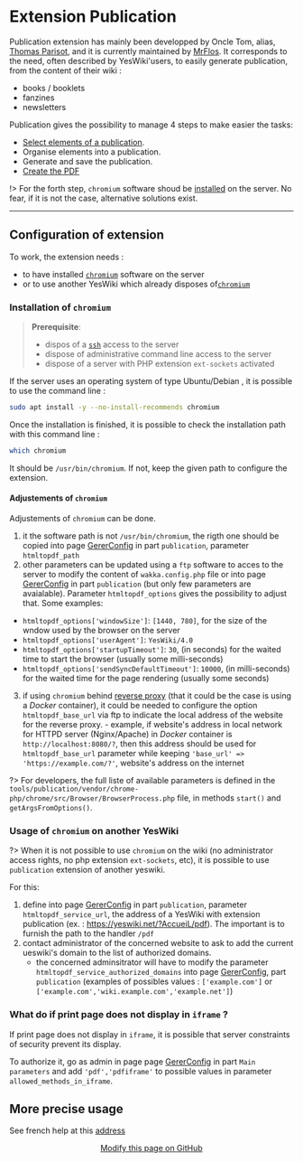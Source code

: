 # Extension Publication

Publication extension has mainly been developped by Oncle Tom, alias, [Thomas Parisot](https://github.com/thom4parisot/), and it is currently maintained by [MrFlos](https://github.com/MrFlos). It corresponds to the need, often described by YesWiki'users, to easily generate publication, from the content of their wiki : 
 - books / booklets
 - fanzines
 - newsletters

Publication gives the possibility to manage 4 steps to make easier the tasks:
 - [Select elements of a publication](/tools/publication/docs/fr/README?id=select-elements-of-a-publication).
 - Organise elements into a publication.
 - Generate and save the publication.
 - [Create the PDF](/tools/publication/docs/fr/README?id=create-the-pdf)

!> For the forth step, `chromium` software shoud be [installed](?id=installation-of-chromium) on the server. No fear, if it is not the case, alternative solutions exist.


----

## Configuration of extension

To work, the extension needs :
 - to have installed [`chromium`](https://www.chromium.org/Home) software on the server
 - or to use another YesWiki which already disposes of[`chromium`](https://www.chromium.org/Home)

### Installation of `chromium`

> **Prerequisite**:
> - dispos of a [`ssh`](https://en.wikipedia.org/wiki/Secure_Shell) access to the server
> - dispose of administrative command line access to the server
> - dispose of a server with PHP extension `ext-sockets` activated

If the server uses an operating system of type Ubuntu/Debian , it is possible to use the command line :

```bash
sudo apt install -y --no-install-recommends chromium
```

Once the installation is finished, it is possible to check the installation path with this command line :
```bash
which chromium
```

It should be `/usr/bin/chromium`. If not, keep the given path to configure the extension.

#### Adjustements of `chromium`

Adjustements of `chromium` can be done.

 1. it the software path is not `/usr/bin/chromium`, the rigth one should be copied into page [GererConfig](?GererConfig 'Page config :ignore') in part `publication`, parameter `htmltopdf_path`
 2. other parameters can be updated using a `ftp` software to acces to the server to modify the content of `wakka.config.php` file or into page [GererConfig](?GererConfig 'Page config :ignore') in part `publication` (but only few parameters are avaialable). Parameter `htmltopdf_options` gives the possibility to adjust that. Some examples:
   - `htmltopdf_options['windowSize']`: `[1440, 780]`, for the size of the wndow used by the browser on the server
   - `htmltopdf_options['userAgent']`: `YesWiki/4.0`
   - `htmltopdf_options['startupTimeout']`: `30`, (in seconds) for the waited time to start the browser (usually some milli-seconds)
   - `htmltopdf_options['sendSyncDefaultTimeout']`: `10000`, (in milli-seconds) for the waited time for the page rendering (usually some seconds)
  3. if using `chromium` behind [reverse proxy](https://en.wikipedia.org/wiki/Reverse_proxy) (that it could be the case is using a _Docker_ container), it could be needed to configure the option `htmltopdf_base_url` via ftp to indicate the local address of the website for the reverse proxy.
    - example, if website's address in local network for HTTPD server (Nginx/Apache) in _Docker_ container is `http://localhost:8080/?`, then this address should be used for `htmltopdf_base_url` parameter while keeping `'base_url' => 'https://example.com/?'`, website's address on the internet

?> For developers, the full liste of available parameters is defined in the `tools/publication/vendor/chrome-php/chrome/src/Browser/BrowserProcess.php` file, in methods `start()` and `getArgsFromOptions()`.

### Usage of `chromium` on another YesWiki

?> When it is not possible to use `chromium` on the wiki (no administrator access rights, no php extension `ext-sockets`, etc), it is possible to use `publication` extension of another yeswiki.

For this:
 1. define into page [GererConfig](?GererConfig 'Page config :ignore') in part `publication`, parameter `htmltopdf_service_url`, the address of a YesWiki with extension publication (ex. : https://yeswiki.net/?AccueiL/pdf). The important is to furnish the path to the handler `/pdf`
 2. contact administrator of the concerned website to ask to add the current ueswiki's domain to the list of authorized domains.
    - the concerned adminsitrator will have to modify the parameter `htmltopdf_service_authorized_domains` into page [GererConfig](?GererConfig 'Page config :ignore'), part `publication` (examples of possibles values : `['example.com']` or `['example.com','wiki.example.com','example.net']`)

### What do if print page does not display in `iframe` ?

If print page does not display in `iframe`, it is possible that server constraints of security prevent its display.

To authorize it, go as admin in page page [GererConfig](?GererConfig 'Page config :ignore') in part `Main parameters` and add `'pdf','pdfiframe'` to possible values in parameter `allowed_methods_in_iframe`.

## More precise usage

See french help at this [address](/tools/publication/docs/fr/?id=utilisation-d%c3%a9taill%c3%a9e)

<div style="text-align:center;">

[Modify this page on GitHub](https://github.com/YesWiki/yeswiki-extension-publication/edit/master/docs/en/README.md)

</div>
